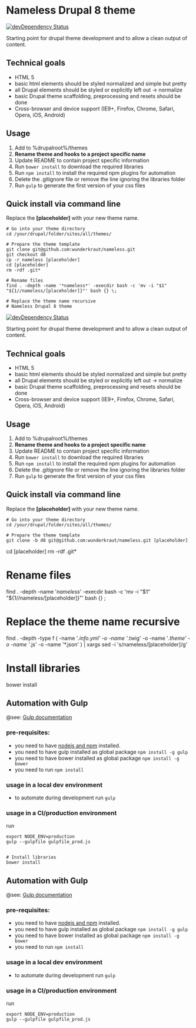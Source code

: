 # Nameless Drupal 8 theme
[![devDependency Status](https://david-dm.org/wunderkraut/nameless/dev-status.svg)](https://david-dm.org/wunderkraut/nameless#info=devDependencies)

Starting point for drupal theme development and to allow a clean output of content.

## Technical goals

* HTML 5
* basic html elements should be styled normalized and simple but pretty
* all Drupal elements should be styled or explicitly left out -> normalize
* basic Drupal theme scaffolding, preprocessing and resets should be done
* Cross-browser and device support (IE9+, Firefox, Chrome, Safari, Opera, iOS, Android)

## Usage

1. Add to %drupalroot%/themes
2. **Rename theme and hooks to a project specific name**
3. Update README to contain project specific information
4. Run `bower install` to download the required libraries
5. Run `npm install` to install the required npm plugins for automation
6. Delete the .gitignore file or remove the line ignoring the libraries folder
7. Run `gulp` to generate the first version of your css files

## Quick install via command line
Replace the **[placeholder]** with your new theme name.

    # Go into your theme directory
    cd /your/drupal/folder/sites/all/themes/

    # Prepare the theme template
    git clone git@github.com:wunderkraut/nameless.git
    git checkout d8
	cp -r nameless [placeholder]
	cd [placeholder]
	rm -rdf .git*

	# Rename files
	find . -depth -name '*nameless*' -execdir bash -c 'mv -i "$1" "${1//nameless/[placeholder]}"' bash {} \;

	# Replace the theme name recursive
	# Nameless Drupal 8 theme
[![devDependency Status](https://david-dm.org/wunderkraut/nameless/dev-status.svg)](https://david-dm.org/wunderkraut/nameless#info=devDependencies)

Starting point for drupal theme development and to allow a clean output of content.

## Technical goals

* HTML 5
* basic html elements should be styled normalized and simple but pretty
* all Drupal elements should be styled or explicitly left out -> normalize
* basic Drupal theme scaffolding, preprocessing and resets should be done
* Cross-browser and device support (IE9+, Firefox, Chrome, Safari, Opera, iOS, Android)

## Usage

1. Add to %drupalroot%/themes
2. **Rename theme and hooks to a project specific name**
3. Update README to contain project specific information
4. Run `bower install` to download the required libraries
5. Run `npm install` to install the required npm plugins for automation
6. Delete the .gitignore file or remove the line ignoring the libraries folder
7. Run `gulp` to generate the first version of your css files

## Quick install via command line
Replace the **[placeholder]** with your new theme name.

    # Go into your theme directory
    cd /your/drupal/folder/sites/all/themes/

    # Prepare the theme template
    git clone -b d8 git@github.com:wunderkraut/nameless.git [placeholder]
  cd [placeholder]
  rm -rdf .git*

  # Rename files
  find . -depth -name '*nameless*' -execdir bash -c 'mv -i "$1" "${1//nameless/[placeholder]}"' bash {} \;

  # Replace the theme name recursive
  find . -depth -type f \( -name '*.info.yml' -o -name '*.twig' -o -name '*.theme' -o -name '*.js' -o -name '*.json' \) | xargs sed -i 's/nameless/[placeholder]/g'

  # Install libraries
  bower install


## Automation with Gulp

@see: [Gulp documentation](https://github.com/gulpjs/gulp/blob/master/docs/getting-started.md)

### pre-requisites:
* you need to have [nodejs and npm](http://nodejs.org/) installed.
* you need to have gulp installed as global package `npm install -g gulp`
* you need to have bower installed as global package `npm install -g bower`
* you need to run `npm install`

### usage in a local dev environment

* to automate during development run `gulp`

### usage in a CI/production environment

run

    export NODE_ENV=production
    gulp --gulpfile gulpfile_prod.js


	# Install libraries
	bower install


## Automation with Gulp

@see: [Gulp documentation](https://github.com/gulpjs/gulp/blob/master/docs/getting-started.md)

### pre-requisites:
* you need to have [nodejs and npm](http://nodejs.org/) installed.
* you need to have gulp installed as global package `npm install -g gulp`
* you need to have bower installed as global package `npm install -g bower`
* you need to run `npm install`

### usage in a local dev environment

* to automate during development run `gulp`

### usage in a CI/production environment

run

    export NODE_ENV=production
    gulp --gulpfile gulpfile_prod.js
